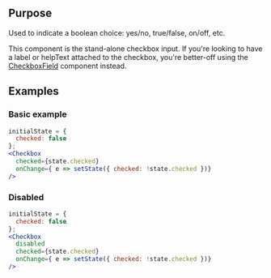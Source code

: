 ## Purpose
Used to indicate a boolean choice: yes/no, true/false, on/off, etc.

This component is the stand-alone checkbox input. If you're looking to have a label or helpText attached to the checkbox, you're better-off using the [CheckboxField](/#/Forms?id=checkboxfield) component instead.

## Examples
### Basic example
```jsx
initialState = {
  checked: false
};
<Checkbox
  checked={state.checked}
  onChange={ e => setState({ checked: !state.checked })}
/>
```

### Disabled
```jsx
initialState = {
  checked: false
};
<Checkbox
  disabled
  checked={state.checked}
  onChange={ e => setState({ checked: !state.checked })}
/>
```
